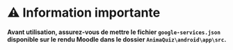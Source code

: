 # ⚠️ Information importante
**Avant utilisation, assurez-vous de mettre le fichier `google-services.json` disponible sur le rendu Moodle dans le dossier `AnimaQuiz\android\app\src`.**

